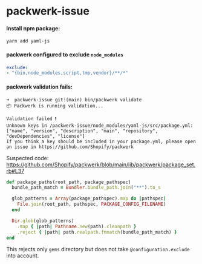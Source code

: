 # packwerk-issue

#### Install npm package:

```shell
yarn add yaml-js
```

#### packwerk configured to exclude `node_modules`
```yaml
exclude:
- "{bin,node_modules,script,tmp,vendor}/**/*"
```

#### packwerk validation fails:
```shell
➜  packwerk-issue git:(main) bin/packwerk validate
📦 Packwerk is running validation...

Validation failed ❗
Unknown keys in /packwerk-issue/node_modules/yaml-js/src/package.yml: ["name", "version", "description", "main", "repository", "devDependencies", "license"]
If you think a key should be included in your package.yml, please open an issue in https://github.com/Shopify/packwerk
```

Suspected code: https://github.com/Shopify/packwerk/blob/main/lib/packwerk/package_set.rb#L37
```ruby
def package_paths(root_path, package_pathspec)
  bundle_path_match = Bundler.bundle_path.join("**").to_s

  glob_patterns = Array(package_pathspec).map do |pathspec|
    File.join(root_path, pathspec, PACKAGE_CONFIG_FILENAME)
  end

  Dir.glob(glob_patterns)
    .map { |path| Pathname.new(path).cleanpath }
    .reject { |path| path.realpath.fnmatch(bundle_path_match) }
end
```
This rejects only `gems` directory but does not take `@configuration.exclude` into account.
